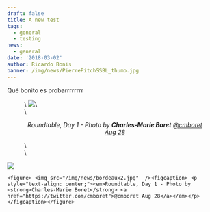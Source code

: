 ```yaml
---
draft: false
title: A new test
tags:
  - general
  - testing
news:
  - general
date: '2018-03-02'
author: Ricardo Bonis
banner: /img/news/PierrePitchSSBL_thumb.jpg
---
```

Qué bonito es probarrrrrrrr

<figure>\
 <img src="/img/news/bordeaux2.jpg"  />\
<figcaption>\
 <p style="text-align: center;"><em>Roundtable, Day 1 - Photo by <strong>Charles-Marie Boret</strong>‏ <a href="https://twitter.com/cmboret">@cmboret Aug 28</a></em></p>\
 </figcaption>\
</figure>

![](/img/news/be_a_boss.jpg)

```
<figure> <img src="/img/news/bordeaux2.jpg"  /><figcaption> <p style="text-align: center;"><em>Roundtable, Day 1 - Photo by <strong>Charles-Marie Boret</strong>‏ <a href="https://twitter.com/cmboret">@cmboret Aug 28</a></em></p> </figcaption></figure>
```
